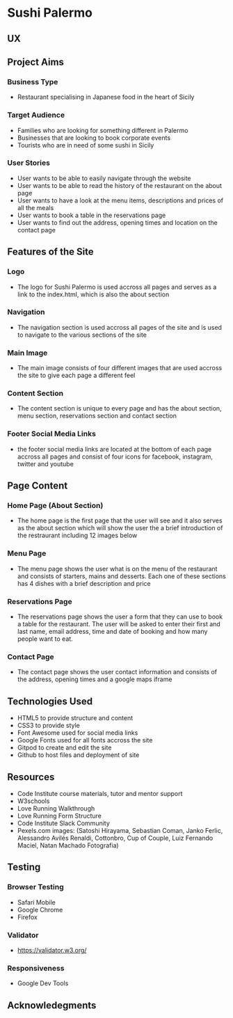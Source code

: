# Sushi Palermo





## UX



## Project Aims
### Business Type
* Restaurant specialising in Japanese food in the heart of Sicily
### Target Audience
* Families who are looking for something different in Palermo
* Businesses that are looking to book corporate events
* Tourists who are in need of some sushi in Sicily
### User Stories
* User wants to be able to easily navigate through the website
* User wants to be able to read the history of the restaurant on the about page
* User wants to have a look at the menu items, descriptions and prices of all the meals
* User wants to book a table in the reservations page
* User wants to find out the address, opening times and location on the contact page

## Features of the Site
### Logo
* The logo for Sushi Palermo is used accross all pages and serves as a link to the index.html, which is also the about section 
### Navigation
* The navigation section is used accross all pages of the site and is used to navigate to the various sections of the site
### Main Image
* The main image consists of four different images that are used accross the site to give each page a different feel
### Content Section
* The content section is unique to every page and has the about section, menu section, reservations section and contact section
### Footer Social Media Links
* the footer social media links are located at the bottom of each page accross all pages and consist of four icons for facebook, instagram, twitter and youtube

## Page Content
### Home Page (About Section)
* The home page is the first page that the user will see and it also serves as the about section which will show the user the a brief introduction of the restraurant including 12 images below
### Menu Page
* The menu page shows the user what is on the menu of the restaurant and consists of starters, mains and desserts. Each one of these sections has 4 dishes with a brief description and price
### Reservations Page
* The reservations page shows the user a form that they can use to book a table for the restaurant. The user will be asked to enter their first and last name, email address, time and date of booking and how many people want to eat.
### Contact Page
* The contact page shows the user contact information and consists of the address, opening times and a google maps iframe

## Technologies Used
* HTML5 to provide structure and content
* CSS3 to provide style 
* Font Awesome used for social media links
* Google Fonts used for all fonts accross the site
* Gitpod to create and edit the site
* Github to host files and deployment of site

## Resources
* Code Institute course materials, tutor and mentor support
* W3schools
* Love Running Walkthrough
* Love Running Form Structure
* Code Institute Slack Community
* Pexels.com images:
(Satoshi Hirayama, Sebastian Coman, Janko Ferlic, Alessandro Avilés Renaldi, Cottonbro, Cup of Couple, Luiz Fernando Maciel, Natan Machado Fotografia)

## Testing

### Browser Testing
* Safari Mobile
* Google Chrome
* Firefox 
### Validator
* https://validator.w3.org/
### Responsiveness
* Google Dev Tools 

## Acknowledegments